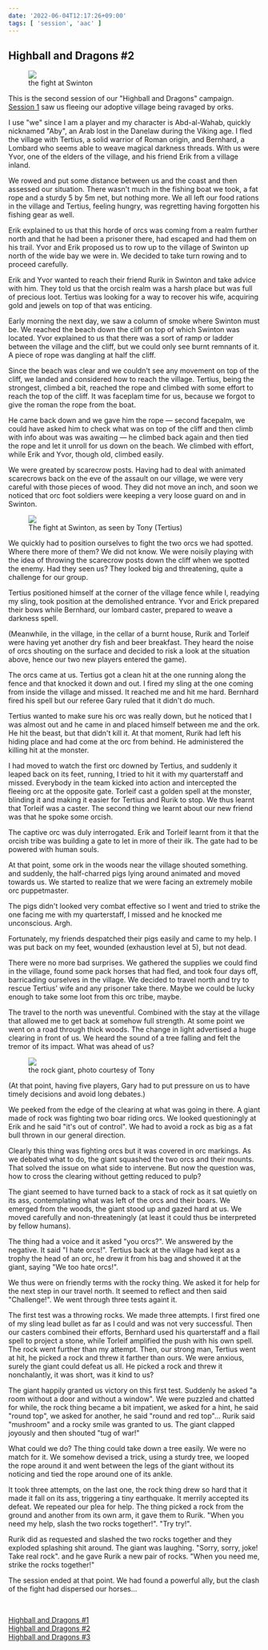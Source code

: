 ```yaml
---
date: '2022-06-04T12:17:26+09:00'
tags: [ 'session', 'aac' ]
---
```


## Highball and Dragons #2

<figure class="right largest capright">
<a href="images/20220604_swinton.jpg"><img src="images/20220604_swinton.jpg" loading="lazy" /></a>
<figcaption>
the fight at Swinton
</figcaption>
</figure>

This is the second session of our "Highball and Dragons" campaign. [Session 1](/20220521.html?t=Highball_and_Dragons__1&f=hnd2) saw us fleeing our adoptive village being ravaged by orks.

I use "we" since I am a player and my character is Abd-al-Wahab, quickly nicknamed "Aby", an Arab lost in the Danelaw during the Viking age. I fled the village with Tertius, a solid warrior of Roman origin, and Bernhard, a Lombard who seems able to weave magical darkness threads. With us were Yvor, one of the elders of the village, and his friend Erik from a village inland.

We rowed and put some distance between us and the coast and then assessed our situation. There wasn't much in the fishing boat we took, a fat rope and a sturdy 5 by 5m net, but nothing more. We all left our food rations in the village and Tertius, feeling hungry, was regretting having forgotten his fishing gear as well.

Erik explained to us that this horde of orcs was coming from a realm further north and that he had been a prisoner there, had escaped and had them on his trail. Yvor and Erik proposed us to row up to the village of Swinton up north of the wide bay we were in. We decided to take turn rowing and to proceed carefully.

Erik and Yvor wanted to reach their friend Rurik in Swinton and take advice with him. They told us that the orcish realm was a harsh place but was full of precious loot. Tertius was looking for a way to recover his wife, acquiring gold and jewels on top of that was enticing.

Early morning the next day, we saw a column of smoke where Swinton must be. We reached the beach down the cliff on top of which Swinton was located. Yvor explained to us that there was a sort of ramp or ladder between the village and the cliff, but we could only see burnt remnants of it. A piece of rope was dangling at half the cliff.

Since the beach was clear and we couldn't see any movement on top of the cliff, we landed and considered how to reach the village. Tertius, being the strongest, climbed a bit, reached the rope and climbed with some effort to reach the top of the cliff. It was faceplam time for us, because we forgot to give the roman the rope from the boat.

He came back down and we gave him the rope — second facepalm, we could have asked him to check what was on top of the cliff and then climb with info about was was awaiting — he climbed back again and then tied the rope and let it unroll for us down on the beach. We climbed with effort, while Erik and Yvor, though old, climbed easily.

We were greated by scarecrow posts. Having had to deal with animated scarecrows back on the eve of the assault on our village, we were very careful with those pieces of wood. They did not move an inch, and soon we noticed that orc foot soldiers were keeping a very loose guard on and in Swinton.

<figure class="left largestt">
<a href="images/20220604_swinton2.jpg"><img src="images/20220604_swinton2.jpg" loading="lazy" /></a>
<figcaption>
The fight at Swinton, as seen by Tony (Tertius)
</figcaption>
</figure>

We quickly had to position ourselves to fight the two orcs we had spotted. Where there more of them? We did not know. We were noisily playing with the idea of throwing the scarecrow posts down the cliff when we spotted the enemy. Had they seen us? They looked big and threatening, quite a challenge for our group.

Tertius positioned himself at the corner of the village fence while I, readying my sling, took position at the demolished entrance. Yvor and Erick prepared their bows while Bernhard, our lombard caster, prepared to weave a darkness spell.

(Meanwhile, in the village, in the cellar of a burnt house, Rurik and Torleif were having yet another dry fish and beer breakfast. They heard the noise of orcs shouting on the surface and decided to risk a look at the situation above, hence our two new players entered the game).

The orcs came at us. Tertius got a clean hit at the one running along the fence and that knocked it down and out. I fired my sling at the one coming from inside the village and missed. It reached me and hit me hard. Bernhard fired his spell but our referee Gary ruled that it didn't do much.

Tertius wanted to make sure his orc was really down, but he noticed that I was almost out and he came in and placed himself between me and the ork. He hit the beast, but that didn't kill it. At that moment, Rurik had left his hiding place and had come at the orc from behind. He administered the killing hit at the monster.

I had moved to watch the first orc downed by Tertius, and suddenly it leaped back on its feet, running, I tried to hit it with my quarterstaff and missed. Everybody in the team kicked into action and intercepted the fleeing orc at the opposite gate. Torleif cast a golden spell at the monster, blinding it and making it easier for Tertius and Rurik to stop. We thus learnt that Torleif was a caster. The second thing we learnt about our new friend was that he spoke some orcish.

The captive orc was duly interrogated. Erik and Torleif learnt from it that the orcish tribe was building a gate to let in more of their ilk. The gate had to be powered with human souls.

At that point, some ork in the woods near the village shouted something. and suddenly, the half-charred pigs lying around animated and moved towards us. We started to realize that we were facing an extremely mobile orc puppetmaster.

The pigs didn't looked very combat effective so I went and tried to strike the one facing me with my quarterstaff, I missed and he knocked me unconscious. Argh.

Fortunately, my friends despatched their pigs easily and came to my help. I was put back on my feet, wounded (exhaustion level at 5), but not dead.

There were no more bad surprises. We gathered the supplies we could find in the village, found some pack horses that had fled, and took four days off, barricading ourselves in the village. We decided to travel north and try to rescue Tertius' wife and any prisoner take there. Maybe we could be lucky enough to take some loot from this orc tribe, maybe.

The travel to the north was uneventful. Combined with the stay at the village that allowed me to get back at somehow full strength. At some point we went on a road through thick woods. The change in light advertised a huge clearing in front of us. We heard the sound of a tree falling and felt the tremor of its impact. What was ahead of us?

<figure class="right largest capright">
<img src="images/20220604_rockman3.gif" loading="lazy" />
<figcaption>
the rock giant, photo courtesy of Tony
</figcaption>
</figure>

(At that point, having five players, Gary had to put pressure on us to have timely decisions and avoid long debates.)

We peeked from the edge of the clearing at what was going in there. A giant made of rock was fighting two boar riding orcs. We looked questioningly at Erik and he said "it's out of control". We had to avoid a rock as big as a fat bull thrown in our general direction.

Clearly this thing was fighting orcs but it was covered in orc markings. As we debated what to do, the giant squashed the two orcs and their mounts. That solved the issue on what side to intervene. But now the question was, how to cross the clearing without getting reduced to pulp?

The giant seemed to have turned back to a stack of rock as it sat quietly on its ass, contemplating what was left of the orcs and their boars. We emerged from the woods, the giant stood up and gazed hard at us. We moved carefully and non-threateningly (at least it could thus be interpreted by fellow humans).

The thing had a voice and it asked "you orcs?". We answered by the negative. It said "I hate orcs!". Tertius back at the village had kept as a trophy the head of an orc, he drew it from his bag and showed it at the giant, saying "We too hate orcs!".

We thus were on friendly terms with the rocky thing. We asked it for help for the next step in our travel north. It seemed to reflect and then said "Challenge!". We went through three tests againt it.

The first test was a throwing rocks. We made three attempts. I first fired one of my sling lead bullet as far as I could and was not very successful. Then our casters combined their efforts, Bernhard used his quarterstaff and a flail spell to project a stone, while Torleif amplified the push with his own spell. The rock went further than my attempt. Then, our strong man, Tertius went at hit, he picked a rock and threw it farther than ours. We were anxious, surely the giant could defeat us all. He picked a rock and threw it nonchalantly, it was short, was it kind to us?

The giant happily granted us victory on this first test. Suddenly he asked "a room without a door and without a window". We were puzzled and chatted for while, the rock thing became a bit impatient, we asked for a hint, he said "round top", we asked for another, he said "round and red top"... Rurik said "mushroom" and a rocky smile was granted to us. The giant clapped joyously and then shouted "tug of war!"

What could we do? The thing could take down a tree easily. We were no match for it. We somehow devised a trick, using a sturdy tree, we looped the rope around it and went between the legs of the giant without its noticing and tied the rope around one of its ankle.

It took three attempts, on the last one, the rock thing drew so hard that it made it fall on its ass, triggering a tiny earthquake. It merrily accepted its defeat. We repeated our plea for help. The thing picked a rock from the ground and another from its own arm, it gave them to Rurik. "When you need my help, slash the two rocks together!". "Try try!".

Rurik did as requested and slashed the two rocks together and they exploded splashing shit around. The giant was laughing. "Sorry, sorry, joke! Take real rock". and he gave Rurik a new pair of rocks. "When you need me, strike the rocks together!"

The session ended at that point. We had found a powerful ally, but the clash of the fight had dispersed our horses...


&nbsp;

[Highball and Dragons #1](/20220521.html?t=Highball_and_Dragons__1&f=bottom)<br/>
[Highball and Dragons #2](/20220604.html?t=Highball_and_Dragons__2&f=bottom)<br/>
[Highball and Dragons #3](/20220621.html?t=Highball_and_Dragons__3&f=bottom)


